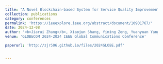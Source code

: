 ```yaml
---
title: "A Novel Blockchain-based System for Service Quality Improvement in Multi-Tenant O-RANs"
collection: publications
category: conferences
permalink: 'https://ieeexplore.ieee.org/abstract/document/10901767/'
date: 2024-12-08
author: '<b>Jiarui Zhang</b>, Xiaojun Shang, Yiming Zeng, Yuanyuan Yang'
venue: 'GLOBECOM 2024-2024 IEEE Global Communications Conference'

paperurl: 'http://zjr506.github.io/files/2024GLOBE.pdf'


---
```


